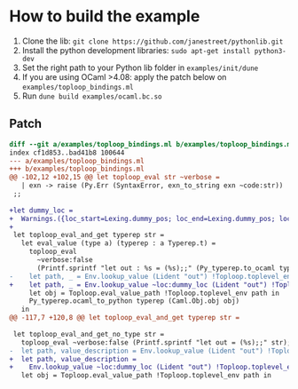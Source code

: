 # How to build the example

1. Clone the lib: `git clone https://github.com/janestreet/pythonlib.git`
1. Install the python development libraries: `sudo apt-get install python3-dev`
2. Set the right path to your Python lib folder in `examples/init/dune`
3. If you are using OCaml >4.08: apply the patch below on `examples/toploop_bindings.ml`
4. Run `dune build examples/ocaml.bc.so`

## Patch

```diff
diff --git a/examples/toploop_bindings.ml b/examples/toploop_bindings.ml
index cf1d853..bad41b8 100644
--- a/examples/toploop_bindings.ml
+++ b/examples/toploop_bindings.ml
@@ -102,12 +102,15 @@ let toploop_eval str ~verbose =
   | exn -> raise (Py.Err (SyntaxError, exn_to_string exn ~code:str))
 ;;
 
+let dummy_loc =
+  Warnings.({loc_start=Lexing.dummy_pos; loc_end=Lexing.dummy_pos; loc_ghost=false})
+
 let toploop_eval_and_get typerep str =
   let eval_value (type a) (typerep : a Typerep.t) =
     toploop_eval
       ~verbose:false
       (Printf.sprintf "let out : %s = (%s);;" (Py_typerep.to_ocaml typerep) str);
-    let path, _ = Env.lookup_value (Lident "out") !Toploop.toplevel_env in
+    let path, _ = Env.lookup_value ~loc:dummy_loc (Lident "out") !Toploop.toplevel_env in
     let obj = Toploop.eval_value_path !Toploop.toplevel_env path in
     Py_typerep.ocaml_to_python typerep (Caml.Obj.obj obj)
   in
@@ -117,7 +120,8 @@ let toploop_eval_and_get typerep str =
 
 let toploop_eval_and_get_no_type str =
   toploop_eval ~verbose:false (Printf.sprintf "let out = (%s);;" str);
-  let path, value_description = Env.lookup_value (Lident "out") !Toploop.toplevel_env in
+  let path, value_description =
+    Env.lookup_value ~loc:dummy_loc (Lident "out") !Toploop.toplevel_env in
   let obj = Toploop.eval_value_path !Toploop.toplevel_env path in
```